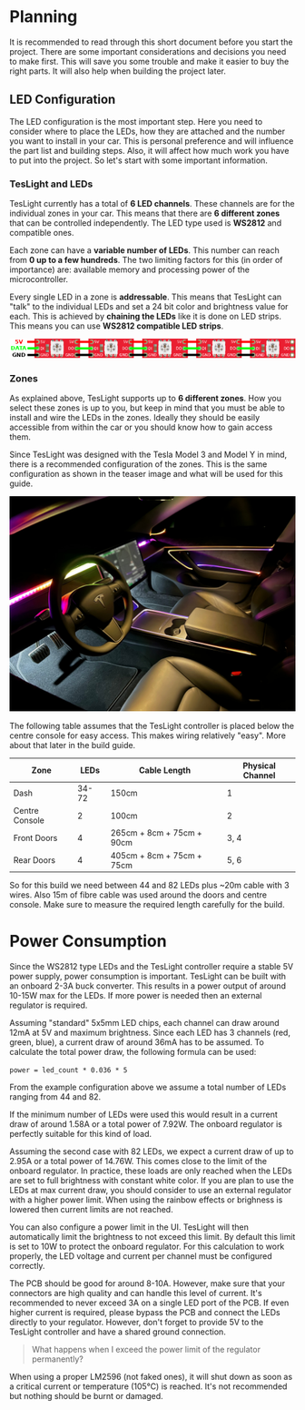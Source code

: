 # Planning

It is recommended to read through this short document before you start the project.
There are some important considerations and decisions you need to make first.
This will save you some trouble and make it easier to buy the right parts.
It will also help when building the project later.

## LED Configuration

The LED configuration is the most important step.
Here you need to consider where to place the LEDs, how they are attached and the number you want to install in your car.
This is personal preference and will influence the part list and building steps.
Also, it will affect how much work you have to put into the project.
So let's start with some important information.

### TesLight and LEDs

TesLight currently has a total of **6 LED channels**.
These channels are for the individual zones in your car.
This means that there are **6 different zones** that can be controlled independently.
The LED type used is **WS2812** and compatible ones.

Each zone can have a **variable number of LEDs**.
This number can reach from **0 up to a few hundreds**.
The two limiting factors for this (in order of importance) are: available memory and processing power of the microcontroller.

Every single LED in a zone is **addressable**.
This means that TesLight can "talk" to the individual LEDs and set a 24 bit color and brightness value for each.
This is achieved by **chaining the LEDs** like it is done on LED strips.
This means you can use **WS2812 compatible LED strips**.

![LED Chain](media/planning/led-chain.png)

### Zones

As explained above, TesLight supports up to **6 different zones**.
How you select these zones is up to you, but keep in mind that you must be able to install and wire the LEDs in the zones.
Ideally they should be easily accessible from within the car or you should know how to gain access them.

Since TesLight was designed with the Tesla Model 3 and Model Y in mind, there is a recommended configuration of the zones.
This is the same configuration as shown in the teaser image and what will be used for this guide.

![Teaser 1](media/teaser/teaser_1.jpeg)

The following table assumes that the TesLight controller is placed below the centre console for easy access.
This makes wiring relatively "easy".
More about that later in the build guide.

| Zone           | LEDs  | Cable Length              | Physical Channel |
| -------------- | ----- | ------------------------- | ---------------- |
| Dash           | 34-72 | 150cm                     | 1                |
| Centre Console | 2     | 100cm                     | 2                |
| Front Doors    | 4     | 265cm + 8cm + 75cm + 90cm | 3, 4             |
| Rear Doors     | 4     | 405cm + 8cm + 75cm + 75cm | 5, 6             |

So for this build we need between 44 and 82 LEDs plus ~20m cable with 3 wires.
Also 15m of fibre cable was used around the doors and centre console.
Make sure to measure the required length carefully for the build.

# Power Consumption

Since the WS2812 type LEDs and the TesLight controller require a stable 5V power supply, power consumption is important.
TesLight can be built with an onboard 2-3A buck converter.
This results in a power output of around 10-15W max for the LEDs.
If more power is needed then an external regulator is required.

Assuming "standard" 5x5mm LED chips, each channel can draw around 12mA at 5V and maximum brightness.
Since each LED has 3 channels (red, green, blue), a current draw of around 36mA has to be assumed.
To calculate the total power draw, the following formula can be used:

`power = led_count * 0.036 * 5`

From the example configuration above we assume a total number of LEDs ranging from 44 and 82.

If the minimum number of LEDs were used this would result in a current draw of around 1.58A or a total power of 7.92W.
The onboard regulator is perfectly suitable for this kind of load.

Assuming the second case with 82 LEDs, we expect a current draw of up to 2.95A or a total power of 14.76W.
This comes close to the limit of the onboard regulator.
In practice, these loads are only reached when the LEDs are set to full brightness with constant white color.
If you are plan to use the LEDs at max current draw, you should consider to use an external regulator with a higher power limit.
When using the rainbow effects or brighness is lowered then current limits are not reached.

You can also configure a power limit in the UI.
TesLight will then automatically limit the brightness to not exceed this limit.
By default this limit is set to 10W to protect the onboard regulator.
For this calculation to work properly, the LED voltage and current per channel must be configured correctly.

The PCB should be good for around 8-10A.
However, make sure that your connectors are high quality and can handle this level of current.
It's recommended to never exceed 3A on a single LED port of the PCB.
If even higher current is required, please bypass the PCB and connect the LEDs directly to your regulator.
However, don't forget to provide 5V to the TesLight controller and have a shared ground connection.

> What happens when I exceed the power limit of the regulator permanently?

When using a proper LM2596 (not faked ones), it will shut down as soon as a critical current or temperature (105°C) is reached.
It's not recommended but nothing should be burnt or damaged.
